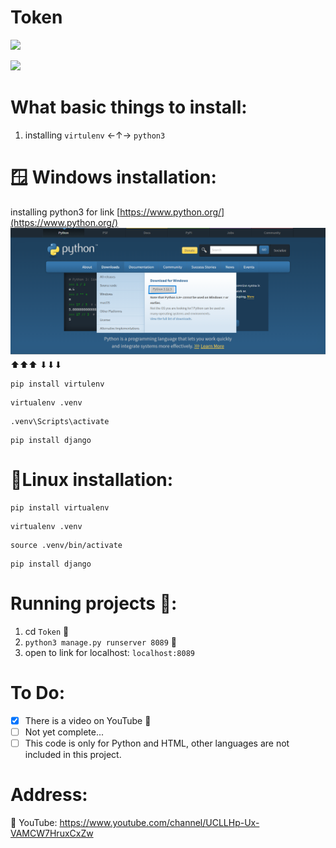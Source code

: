 # Token

<img src="https://img.shields.io/badge/any_text-you_like-pink"></img>

<img src="https://img.shields.io/badge/Crytpo-blue"></img>

# What basic things to install:

1. installing `virtulenv` ←↑→ `python3`

# 🪟 Windows installation:

installing python3 for link [https://www.python.org/](https://www.python.org/)
![image](assets/installtionpython.png)
⬆⬆⬆
⬇⬇⬇
```
pip install virtulenv
```

```
virtualenv .venv
```

```
.venv\Scripts\activate
```

```
pip install django
```

# 🐧Linux installation:

```
pip install virtualenv
```

```
virtualenv .venv
```

```
source .venv/bin/activate
```

```
pip install django
```

# Running projects 👟:

1. cd `Token` 💯
2. `python3 manage.py runserver 8089` 💯
3. open to link for localhost: `localhost:8089`

# To Do:

- [x] There is a video on YouTube 🎥
- [ ] Not yet complete...
- [ ] This code is only for Python and HTML, other languages are not included in this project.

# Address:
🎥 YouTube: https://www.youtube.com/channel/UCLLHp-Ux-VAMCW7HruxCxZw
